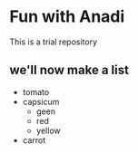 # Fun with Anadi

This is a trial repository

## we'll now make a list

* tomato
* capsicum
  * geen
  * red
  * yellow
* carrot
